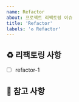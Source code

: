 ```yaml
---
name: Refactor
about: 프로젝트 리팩토링 이슈
title: 'Refactor'
labels: '♻️ Refactor'
---
```


## ♻️ 리팩토링 사항

<!-- 어떤 리팩토링 작업을 진행했는지 알려주세요. -->

- [ ] refactor-1

## 📖 참고 사항

<!-- 레퍼런스, 스크린샷 등을 넣어 주세요. -->
